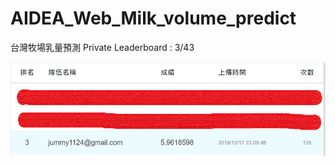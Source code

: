 # AIDEA_Web_Milk_volume_predict
 台灣牧場乳量預測
 Private Leaderboard : 3/43
 
![image](https://github.com/jummy1124/AIDEA_Web_Milk_volume_predict/blob/master/rank.PNG)
